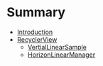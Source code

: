 # Summary

* [Introduction](README.md)
* [RecyclerView](RecyclerView/recyclerview.md)
   * [VertialLinearSample](RecyclerView/simplestsample.md)
   * [HorizonLinearManager](RecyclerView/horizonlinearmanager.md)

